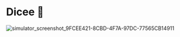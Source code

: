 
# Dicee 🎲
![simulator_screenshot_9FCEE421-8CBD-4F7A-97DC-77565CB14911](https://user-images.githubusercontent.com/90631432/180789693-3be8e820-c441-4b92-acd9-26b2350d35f4.png)
